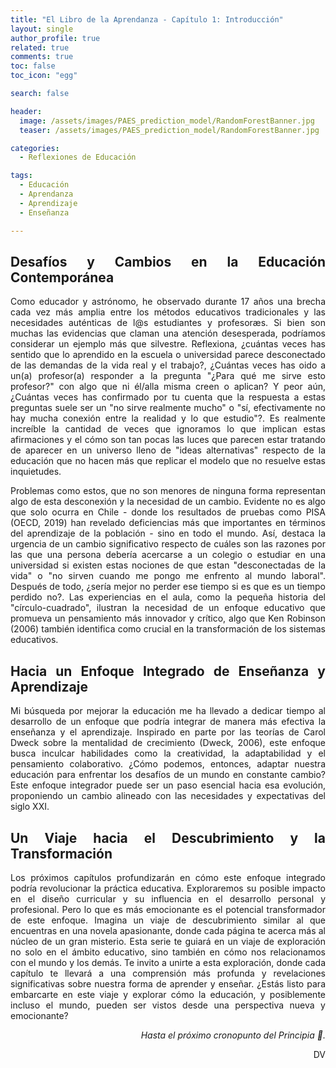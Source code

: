 ```yaml
---
title: "El Libro de la Aprendanza - Capítulo 1: Introducción"
layout: single
author_profile: true
related: true
comments: true
toc: false
toc_icon: "egg"

search: false

header:
  image: /assets/images/PAES_prediction_model/RandomForestBanner.jpg
  teaser: /assets/images/PAES_prediction_model/RandomForestBanner.jpg

categories:
  - Reflexiones de Educación

tags:
  - Educación
  - Aprendanza
  - Aprendizaje
  - Enseñanza

---
```

<div align="justify" markdown="1">

## Desafíos y Cambios en la Educación Contemporánea

Como educador y astrónomo, he observado durante 17 años una brecha cada vez más amplia entre los métodos educativos tradicionales y las necesidades auténticas de l@s estudiantes y profesoræs. Si bien son muchas las evidencias que claman una atención desesperada, podríamos considerar un ejemplo más que silvestre. Reflexiona, ¿cuántas veces has sentido que lo aprendido en la escuela o universidad parece desconectado de las demandas de la vida real y el trabajo?, ¿Cuántas veces has oido a un(a) profesor(a) responder a la pregunta "¿Para qué me sirve esto profesor?" con algo que ni él/alla misma creen o aplican? Y peor aún, ¿Cuántas veces has confirmado por tu cuenta que la respuesta a estas preguntas suele ser un "no sirve realmente mucho" o "sí, efectivamente no hay mucha conexión entre la realidad y lo que estudio"?. Es realmente increíble la cantidad de veces que ignoramos lo que implican estas afirmaciones y el cómo son tan pocas las luces que parecen estar tratando de aparecer en un universo lleno de "ideas alternativas" respecto de la educación que no hacen más que replicar el modelo que no resuelve estas inquietudes. 

Problemas como estos, que no son menores de ninguna forma representan algo de esta desconexión y la necesidad de un cambio. Evidente no es algo que solo ocurra en Chile - donde los resultados de pruebas como PISA (OECD, 2019) han revelado deficiencias más que importantes en términos del aprendizaje de la población - sino en todo el mundo. Así, destaca la urgencia de un cambio significativo respecto de cuáles son las razones por las que una persona debería acercarse a un colegio o estudiar en una universidad si existen estas nociones de que estan "desconectadas de la vida" o "no sirven cuando me pongo me enfrento al mundo laboral". Después de todo, ¿sería mejor no perder ese tiempo si es que es un tiempo perdido no?. Las experiencias en el aula, como la pequeña historia del "círculo-cuadrado", ilustran la necesidad de un enfoque educativo que promueva un pensamiento más innovador y crítico, algo que Ken Robinson (2006) también identifica como crucial en la transformación de los sistemas educativos.

##  Hacia un Enfoque Integrado de Enseñanza y Aprendizaje

Mi búsqueda por mejorar la educación me ha llevado a dedicar tiempo al desarrollo de un enfoque que podría integrar de manera más efectiva la enseñanza y el aprendizaje. Inspirado en parte por las teorías de Carol Dweck sobre la mentalidad de crecimiento (Dweck, 2006), este enfoque busca inculcar habilidades como la creatividad, la adaptabilidad y el pensamiento colaborativo. ¿Cómo podemos, entonces, adaptar nuestra educación para enfrentar los desafíos de un mundo en constante cambio? Este enfoque integrador puede ser un paso esencial hacia esa evolución, proponiendo un cambio alineado con las necesidades y expectativas del siglo XXI.

## Un Viaje hacia el Descubrimiento y la Transformación

Los próximos capítulos profundizarán en cómo este enfoque integrado podría revolucionar la práctica educativa. Exploraremos su posible impacto en el diseño curricular y su influencia en el desarrollo personal y profesional. Pero lo que es más emocionante es el potencial transformador de este enfoque. Imagina un viaje de descubrimiento similar al que encuentras en una novela apasionante, donde cada página te acerca más al núcleo de un gran misterio. Esta serie te guiará en un viaje de exploración no solo en el ámbito educativo, sino también en cómo nos relacionamos con el mundo y los demás. Te invito a unirte a esta exploración, donde cada capítulo te llevará a una comprensión más profunda y revelaciones significativas sobre nuestra forma de aprender y enseñar. ¿Estás listo para embarcarte en este viaje y explorar cómo la educación, y posiblemente incluso el mundo, pueden ser vistos desde una perspectiva nueva y emocionante?


<div align="right" markdown="1">

_Hasta el próximo cronopunto del Principia 🥚._

DV

</div>

</div>






